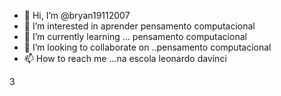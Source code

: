 - 👋 Hi, I’m @bryan19112007
- 👀 I’m interested in  aprender pensamento computacional
- 🌱 I’m currently learning ... pensamento computacional
- 💞️ I’m looking to collaborate on ..pensamento computacional
- 📫 How to reach me ...na escola leonardo davinci

<!---
bryan19112007/bryan19112007 is a ✨ special ✨ repository because its `README.md` (this file) appears on your GitHub profile.
You can click the Preview link to take a look at your changes.
--->

3
